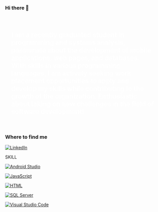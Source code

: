 ### Hi there 👋

<!--
**Pyanez94/Pyanez94** is a ✨ _special_ ✨ repository because its `README.md` (this file) appears on your GitHub profile. -->

<div style="background-image: url('https://i.imgur.com/A20v4E6.jpg'); padding: 20px;">
    <h2 style="color: white;">I am a recently graduated student in programming and systems analysis, passionate about the development of mobile applications, web pages, and databases. With skills in various programming languages, I am actively seeking work placement opportunities to apply and develop my skills while contributing to the growth of the organization. Enthusiastic about taking on new challenges in the field of software development!</h2>
</div>

### Where to find me

[![LinkedIn](https://img.shields.io/badge/LinkedIn-Pedro_Yañez-blue?style=for-the-badge&logo=linkedin)](https://www.linkedin.com/in/pedro-ya%C3%B1ez-baeza-620549249)



SKILL

[![Android Studio](https://img.shields.io/badge/Android-Studio-orange?style=for-the-badge&logo=android)](https://developer.android.com/studio)

[![JavaScript](https://img.shields.io/badge/JavaScript-Programming-blue?style=for-the-badge&logo=javascript)](https://developer.mozilla.org/en-US/docs/Web/JavaScript)

[![HTML](https://img.shields.io/badge/HTML-Markup-gold?style=for-the-badge&logo=html5)](https://developer.mozilla.org/en-US/docs/Web/HTML)

[![SQL Server](https://img.shields.io/badge/SQL_Server-Database-FF7F50?style=for-the-badge&logo=microsoft-sql-server&logoColor=white)](https://www.microsoft.com/en-us/sql-server)

[![Visual Studio Code](https://i.imgur.com/bIB1QlB.jpg)](https://developer.android.com/studio)









